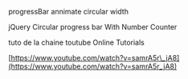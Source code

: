 progressBar annimate circular width

 jQuery Circular progress bar With Number Counter

tuto de la chaine toutube Online Tutorials

[https://www.youtube.com/watch?v=samrA5r\_jA8](https://www.youtube.com/watch?v=samrA5r_jA8)